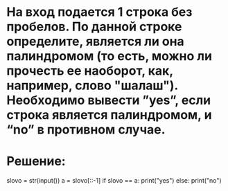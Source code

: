 # На вход подается 1 строка без пробелов. По данной строке определите, является ли она палиндромом (то есть, можно ли прочесть ее наоборот, как, например, слово "шалаш"). Необходимо вывести ”yes”, если строка является палиндромом, и “no” в противном случае.
# Решение:
slovo = str(input())
a = slovo[::-1]
if slovo == a:
 print("yes")
else:
 print("no")

